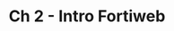 ---
title: "Ch 2 - Intro Fortiweb"
chapter: false
linkTitle: "Ch 2: Intro to Fortiweb"
weight: 10
---